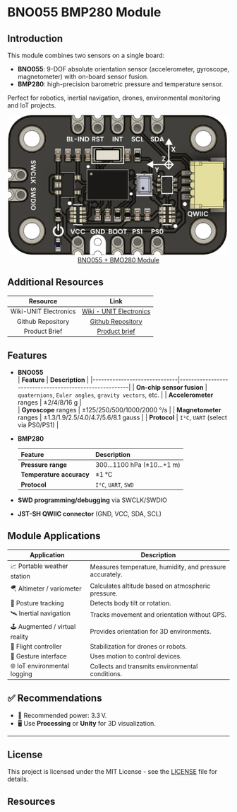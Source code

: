 # BNO055 BMP280 Module

## Introduction
This module combines two sensors on a single board:

- **BNO055**: 9-DOF absolute orientation sensor (accelerometer, gyroscope, magnetometer) with on-board sensor fusion.  
- **BMP280**: high-precision barometric pressure and temperature sensor.

Perfect for robotics, inertial navigation, drones, environmental monitoring and IoT projects.

<div align="center">
    <a href="#"><img src="hardware/resources/img/unit_top_v_00x_sku_EU0091.png" width="500px"><br/>BNO055 + BMO280 Module</a>
    <br/>


</div>


## Additional Resources

<div align="center">

| Resource | Link |
|:--------:|:----:|
| Wiki-UNIT Electronics | [Wiki - UNIT Electronics](hhttps://unit-electronics-mx.github.io/wiki_uelectronics/es/docs/Sensors/bno055_bmp280/) |
| Github Repository | [Github Repository](https://github.com/UNIT-Electronics-MX/unit_bno055_bmp280_module) |
| Product Brief | [Product brief](https://github.com/UNIT-Electronics-MX/unit_bno055_bmp280_module/blob/main/docs/unit_bno055_bmp280_module_product_brief.pdf) |

</div>


## Features

- **BNO055**  
  | **Feature**                  | **Description**                                        |
  |------------------------------|--------------------------------------------------------|
  | **On-chip sensor fusion**    | `quaternions`, `Euler angles`, `gravity vectors`, etc. | 
  | **Accelerometer** ranges     | ±2/4/8/16 g                                            |  
  | **Gyroscope** ranges         | ±125/250/500/1000/2000 °/s                             |
  | **Magnetometer** ranges      | ±1.3/1.9/2.5/4.0/4.7/5.6/8.1 gauss                     | 
  | **Protocol**                 | `I²C`, `UART` (select via PS0/PS1)                     | 

- **BMP280**  

  | **Feature**              | **Description**            |
  |--------------------------|----------------------------|
  | **Pressure range**       | 300…1100 hPa (±10…+1 m)    |
  | **Temperature accuracy** | ±1 °C                      |
  | **Protocol**             | `I²C`, `UART`, `SWD`       |
  
- **SWD programming/debugging** via SWCLK/SWDIO  
- **JST-SH QWIIC connector** (GND, VCC, SDA, SCL)  


## Module Applications

| Application                          | Description                                                                 |
|--------------------------------------|-----------------------------------------------------------------------------|
| 📈 Portable weather station          | Measures temperature, humidity, and pressure accurately.                    |
| 🪂 Altimeter / variometer            | Calculates altitude based on atmospheric pressure.                          |
| 🧍 Posture tracking                  | Detects body tilt or rotation.                                              |
| 🛰️ Inertial navigation               | Tracks movement and orientation without GPS.                                |
| 🕹️ Augmented / virtual reality       | Provides orientation for 3D environments.                                   |
| 🚁 Flight controller                 | Stabilization for drones or robots.                                         |
| 🤖 Gesture interface                 | Uses motion to control devices.                                             |
| 🌐 IoT environmental logging         | Collects and transmits environmental conditions.                            |


## ✅ Recommendations

- 🔋 Recommended power: 3.3 V.
- 🖥️ Use **Processing** or **Unity** for 3D visualization.

---


## License
This project is licensed under the MIT License - see the [LICENSE](LICENSE) file for details.

## Resources
